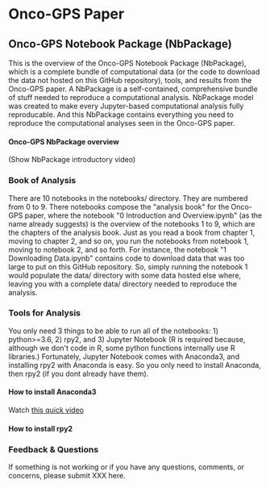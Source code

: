 # Onco-GPS Paper

## Onco-GPS Notebook Package (NbPackage)
This is the overview of the Onco-GPS Notebook Package (NbPackage), which is a complete bundle of computational data (or the code to download the data not hosted on this GitHub repository), tools, and results from the Onco-GPS paper. A NbPackage is a self-contained, comprehensive bundle of stuff needed to reproduce a computational analysis. NbPackage model was created to make every Jupyter-based computational analysis fully reproducable. And this NbPackage contains everything you need to reproduce the computational analyses seen in the Onco-GPS paper.

#### Onco-GPS NbPackage overview
(Show NbPackage introductory video)

### Book of Analysis
There are 10 notebooks in the notebooks/ directory. They are numbered from 0 to 9. There notebooks compose the "analysis book" for the Onco-GPS paper, where the notebook "0 Introduction and Overview.ipynb" (as the name already suggests) is the overview of the notebooks 1 to 9, which are the chapters of the analysis book. Just as you read a book from chapter 1, moving to chapter 2, and so on, you run the notebooks from notebook 1, moving to notebook 2, and so forth. For instance, the notebook "1 Downloading Data.ipynb" contains code to download data that was too large to put on this GitHub repository. So, simply running the notebook 1 would populate the data/ directory with some data hosted else where, leaving you with a complete data/ directory needed to reproduce the analysis.

### Tools for Analysis
You only need 3 things to be able to run all of the notebooks: 1) python>=3.6, 2) rpy2, and 3) Jupyter Notebook (R is required because, although we don't code in R, some python functions internally use R libraries.) Fortunately, Jupyter Notebook comes with Anaconda3, and installing rpy2 with Anaconda is easy. So you only need to install Anaconda, then rpy2 (if you dont already have them).

#### How to install Anaconda3

Watch [this quick video](https://youtu.be/xKGaGXmy8j4)

#### How to install rpy2

### Feedback & Questions
If something is not working or if you have any questions, comments, or concerns, please submit XXX here.
